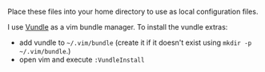 Place these files into your home directory to use as local configuration files.

I use [Vundle](https://github.com/VundleVim/Vundle.vim) as a vim bundle manager.
To install the vundle extras:

* add vundle to `~/.vim/bundle` (create it if it doesn't exist using `mkdir -p ~/.vim/bundle`.)
* open vim and execute `:VundleInstall`
